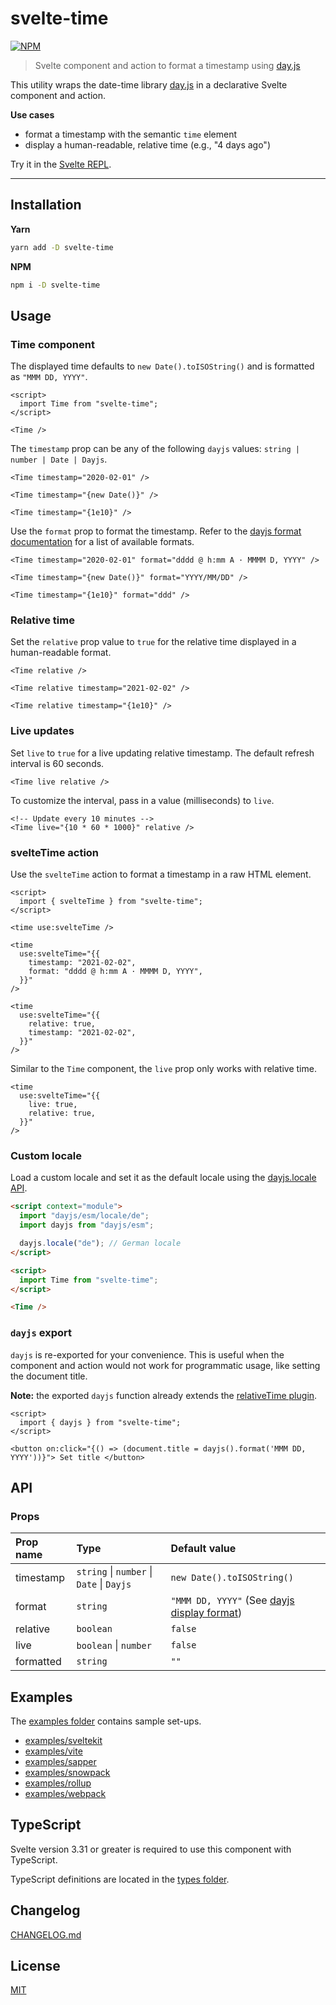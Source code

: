 # svelte-time

[![NPM][npm]][npm-url]

<!-- REPO_URL -->

> Svelte component and action to format a timestamp using [day.js](https://github.com/iamkun/dayjs)

This utility wraps the date-time library [day.js](https://github.com/iamkun/dayjs) in a declarative Svelte component and action.

**Use cases**

- format a timestamp with the semantic `time` element
- display a human-readable, relative time (e.g., "4 days ago")

Try it in the [Svelte REPL](https://svelte.dev/repl/00b3877edb80425b96bb41fb18059882).

---

<!-- TOC -->

## Installation

**Yarn**

```bash
yarn add -D svelte-time
```

**NPM**

```bash
npm i -D svelte-time
```

## Usage

### Time component

The displayed time defaults to `new Date().toISOString()` and is formatted as `"MMM DD, YYYY"`.

```svelte
<script>
  import Time from "svelte-time";
</script>

<Time />
```

The `timestamp` prop can be any of the following `dayjs` values: `string | number | Date | Dayjs`.

```svelte
<Time timestamp="2020-02-01" />

<Time timestamp="{new Date()}" />

<Time timestamp="{1e10}" />
```

Use the `format` prop to format the timestamp. Refer to the [dayjs format documentation](https://day.js.org/docs/en/display/format) for a list of available formats.

```svelte
<Time timestamp="2020-02-01" format="dddd @ h:mm A · MMMM D, YYYY" />

<Time timestamp="{new Date()}" format="YYYY/MM/DD" />

<Time timestamp="{1e10}" format="ddd" />
```

### Relative time

Set the `relative` prop value to `true` for the relative time displayed in a human-readable format.

```svelte
<Time relative />

<Time relative timestamp="2021-02-02" />

<Time relative timestamp="{1e10}" />
```

### Live updates

Set `live` to `true` for a live updating relative timestamp. The default refresh interval is 60 seconds.

```svelte
<Time live relative />
```

To customize the interval, pass in a value (milliseconds) to `live`.

```svelte
<!-- Update every 10 minutes -->
<Time live="{10 * 60 * 1000}" relative />
```

### svelteTime action

Use the `svelteTime` action to format a timestamp in a raw HTML element.

<!-- prettier-ignore-start -->
```svelte
<script>
  import { svelteTime } from "svelte-time";
</script>

<time use:svelteTime />

<time
  use:svelteTime="{{
    timestamp: "2021-02-02",
    format: "dddd @ h:mm A · MMMM D, YYYY",
  }}"
/>

<time
  use:svelteTime="{{
    relative: true,
    timestamp: "2021-02-02",
  }}"
/>

```
<!-- prettier-ignore-end -->

Similar to the `Time` component, the `live` prop only works with relative time.

<!-- prettier-ignore-start -->
```svelte
<time
  use:svelteTime="{{
    live: true,
    relative: true,
  }}"
/>

```
<!-- prettier-ignore-end -->

### Custom locale

Load a custom locale and set it as the default locale using the [dayjs.locale API](https://day.js.org/docs/en/i18n/changing-locale).

<!-- prettier-ignore-start -->
```html
<script context="module">
  import "dayjs/esm/locale/de";
  import dayjs from "dayjs/esm";

  dayjs.locale("de"); // German locale
</script>

<script>
  import Time from "svelte-time";
</script>

<Time />
```
<!-- prettier-ignore-end -->

### `dayjs` export

`dayjs` is re-exported for your convenience. This is useful when the component and action would not work for programmatic usage, like setting the document title.

**Note:** the exported `dayjs` function already extends the [relativeTime plugin](https://day.js.org/docs/en/plugin/relative-time).

```svelte
<script>
  import { dayjs } from "svelte-time";
</script>

<button on:click="{() => (document.title = dayjs().format('MMM DD, YYYY'))}"> Set title </button>
```

## API

### Props

| Prop name | Type                                                  | Default value                                                                            |
| :-------- | :---------------------------------------------------- | :--------------------------------------------------------------------------------------- |
| timestamp | `string` &#124; `number` &#124; `Date` &#124; `Dayjs` | `new Date().toISOString()`                                                               |
| format    | `string`                                              | `"MMM DD, YYYY"` (See [dayjs display format](https://day.js.org/docs/en/display/format)) |
| relative  | `boolean`                                             | `false`                                                                                  |
| live      | `boolean` &#124; `number`                             | `false`                                                                                  |
| formatted | `string`                                              | `""`                                                                                     |

## Examples

The [examples folder](examples/) contains sample set-ups.

- [examples/sveltekit](examples/sveltekit)
- [examples/vite](examples/vite)
- [examples/sapper](examples/sapper)
- [examples/snowpack](examples/snowpack)
- [examples/rollup](examples/rollup)
- [examples/webpack](examples/webpack)

## TypeScript

Svelte version 3.31 or greater is required to use this component with TypeScript.

TypeScript definitions are located in the [types folder](./types).

## Changelog

[CHANGELOG.md](CHANGELOG.md)

## License

[MIT](LICENSE)

[npm]: https://img.shields.io/npm/v/svelte-time.svg?style=for-the-badge&color=%23ff3e00
[npm-url]: https://npmjs.com/package/svelte-time
